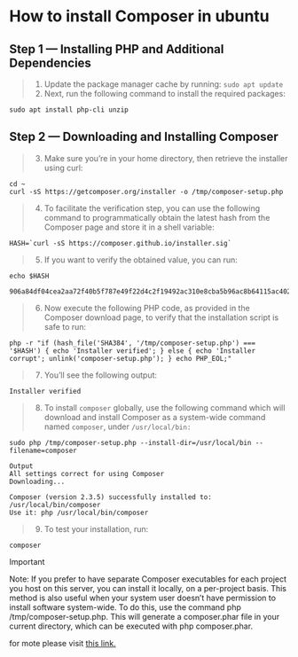 # How to install Composer in ubuntu 

## Step 1 — Installing PHP and Additional Dependencies
> 1. Update the package manager cache by running: ```sudo apt update```
> 2. Next, run the following command to install the required packages:
```
sudo apt install php-cli unzip
```
## Step 2 — Downloading and Installing Composer
> 3. Make sure you’re in your home directory, then retrieve the installer using curl:
```
cd ~
curl -sS https://getcomposer.org/installer -o /tmp/composer-setup.php
```
> 4. To facilitate the verification step, you can use the following command to programmatically obtain the latest hash from the Composer page and store it in a shell variable:
```
HASH=`curl -sS https://composer.github.io/installer.sig`
```
> 5. If you want to verify the obtained value, you can run:
```
echo $HASH
```
```Output
906a84df04cea2aa72f40b5f787e49f22d4c2f19492ac310e8cba5b96ac8b64115ac402c8cd292b8a03482574915d1a8
```
> 6. Now execute the following PHP code, as provided in the Composer download page, to verify that the installation script is safe to run:
```
php -r "if (hash_file('SHA384', '/tmp/composer-setup.php') === '$HASH') { echo 'Installer verified'; } else { echo 'Installer corrupt'; unlink('composer-setup.php'); } echo PHP_EOL;"
```
> 7. You’ll see the following output:
```
Installer verified
```
> 8. To install ```composer``` globally, use the following command which will download and install Composer as a system-wide command named ```composer```, under ```/usr/local/bin:```
```
sudo php /tmp/composer-setup.php --install-dir=/usr/local/bin --filename=composer
```
```
Output
All settings correct for using Composer
Downloading...

Composer (version 2.3.5) successfully installed to: /usr/local/bin/composer
Use it: php /usr/local/bin/composer
```
> 9. To test your installation, run:
```
composer
```

> [!IMPORTANT]
Note: If you prefer to have separate Composer executables for each project you host on this server, you can install it locally, on a per-project basis. This method is also useful when your system user doesn’t have permission to install software system-wide.
To do this, use the command php /tmp/composer-setup.php. This will generate a composer.phar file in your current directory, which can be executed with php composer.phar.

for mote please visit [this link.](https://www.digitalocean.com/community/tutorials/how-to-install-and-use-composer-on-ubuntu-22-04)

